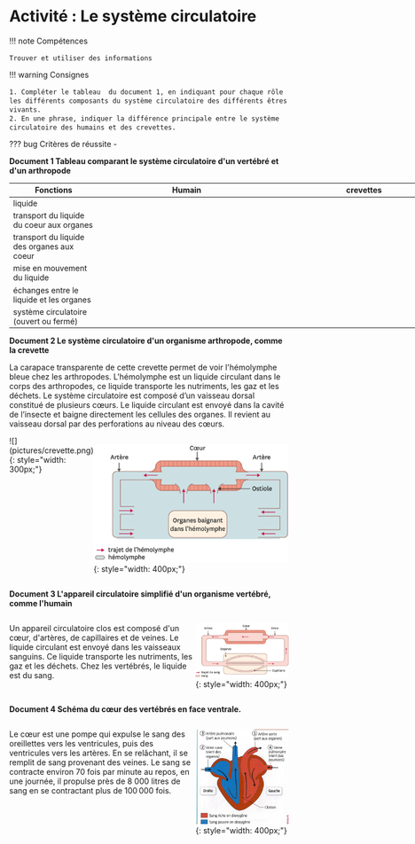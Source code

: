 # Activité : Le système circulatoire

!!! note Compétences

    Trouver et utiliser des informations

!!! warning Consignes

    1. Compléter le tableau  du document 1, en indiquant pour chaque rôle les différents composants du système circulatoire des différents êtres vivants.
    2. En une phrase, indiquer la différence principale entre le système circulatoire des humains et des crevettes.

    
??? bug Critères de réussite
    - 

**Document 1 Tableau comparant le système circulatoire d'un vertébré et d'un arthropode**

<table style="width:800px">
<thead>
<tr>
<th style="width:20%">Fonctions</th>
<th style="width:40%">Humain</th>
<th style="width:40%">crevettes</th>
</tr>
</thead>
<tbody>
<tr>
<td>liquide</td>
<td></td>
<td></td>
</tr>
<tr>
<td>transport du liquide du coeur aux organes</td>
<td></td>
<td></td>
</tr>
<tr>
<td>transport du liquide des organes aux coeur</td>
<td></td>
<td></td>
</tr>
<tr>
<td>mise en mouvement du liquide</td>
<td></td>
<td></td>
</tr>
<tr>
<td>échanges entre le liquide et les organes</td>
<td></td>
<td></td>
</tr>

<tr>
<td>système circulatoire (ouvert ou fermé)</td>
<td></td>
<td></td>
</tr>
</tbody>
</table>

**Document 2 Le système circulatoire d'un organisme arthropode, comme la crevette**

La carapace transparente de cette crevette permet de voir l'hémolymphe bleue chez les arthropodes. L'hémolymphe est un liquide circulant dans le corps des arthropodes, ce liquide transporte les nutriments, les gaz et les déchets.
Le système circulatoire est composé d’un vaisseau dorsal constitué de plusieurs cœurs. Le liquide circulant est envoyé dans la cavité de l’insecte et baigne directement les cellules des organes.
Il revient au vaisseau dorsal par des perforations au niveau des cœurs.

<div markdown style="display:flex; flex-direction: row;">
![](pictures/crevette.png){: style="width: 300px;"}


![](pictures/systCircuCrevette.png){: style="width: 400px;"}

</div>


**Document 3 L'appareil circulatoire simplifié d'un organisme vertébré, comme l'humain**
<div markdown style="display:flex; flex-direction: row;">
<div markdown style="display:flex; flex: 2 1 0 ;flex-direction: column;">

Un appareil circulatoire clos est composé d'un cœur, d'artères, de capillaires et de veines. Le liquide circulant est envoyé dans les vaisseaux sanguins. Ce liquide transporte les nutriments, les gaz et les déchets. Chez les vertébrés, le liquide est du sang. 
</div>

<div markdown style="display:flex; flex: 1 1 0 ;flex-direction: column;">

![](pictures/systCircuHumain.png){: style="width: 400px;"}

</div>
</div>


**Document 4 Schéma du cœur des vertébrés en face ventrale.**

<div markdown style="display:flex; flex-direction: row;">
<div markdown style="display:flex; flex: 2 1 0 ;flex-direction: column;">

Le cœur est une pompe qui expulse le sang des oreillettes vers les ventricules, puis des ventricules vers les artères. En se relâchant, il se remplit de sang provenant des veines. Le sang se contracte environ 70 fois par minute au repos, en une journée, il propulse près de 8 000 litres de sang en se contractant plus de 100 000 fois.

</div>

<div markdown style="display:flex; flex: 1 1 0 ;flex-direction: column;">


![](pictures/schemaCoeur.png){: style="width: 400px;"}

</div>
</div>

